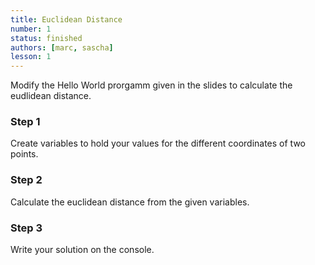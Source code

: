 ```yaml
---
title: Euclidean Distance
number: 1
status: finished
authors: [marc, sascha]
lesson: 1
---
```


Modify the Hello World prorgamm given in the slides to calculate the eudlidean distance.

### Step 1

Create variables to hold your values for the different coordinates of two points.

### Step 2

Calculate the euclidean distance from the given variables.

### Step 3

Write your solution on the console.